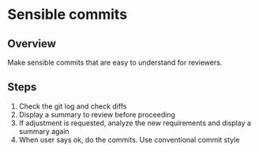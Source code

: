 # Sensible commits

## Overview
Make sensible commits that are easy to understand for reviewers.

## Steps
1. Check the git log and check diffs
2. Display a summary to review before proceeding
3. If adjustment is requested, analyze the new requirements and display a summary again
4. When user says ok, do the commits. Use conventional commit style
